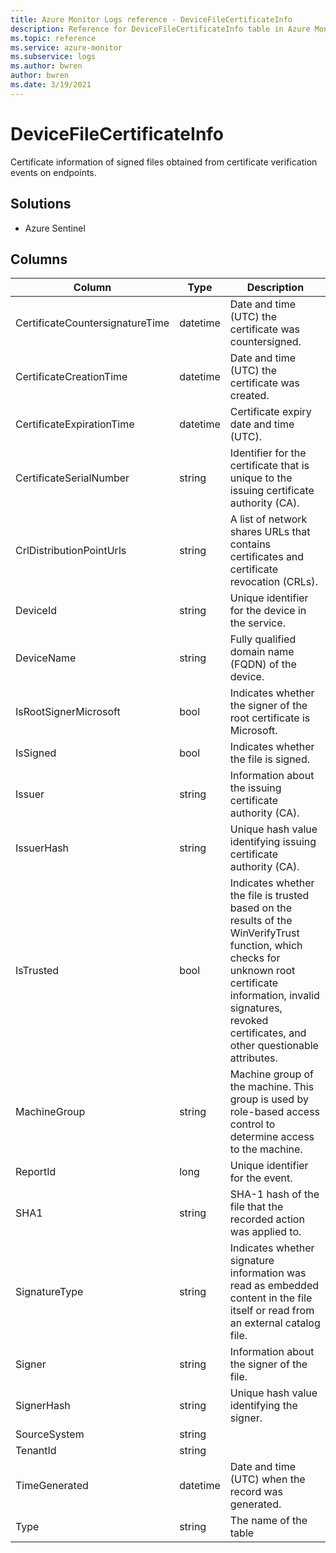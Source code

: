 ```yaml
---
title: Azure Monitor Logs reference - DeviceFileCertificateInfo
description: Reference for DeviceFileCertificateInfo table in Azure Monitor Logs.
ms.topic: reference
ms.service: azure-monitor
ms.subservice: logs
ms.author: bwren
author: bwren
ms.date: 3/19/2021
---
```


# DeviceFileCertificateInfo

 Certificate information of signed files obtained from certificate verification events on endpoints.

## Solutions

- Azure Sentinel




## Columns

|Column|Type|Description|
|---|---|---|
|CertificateCountersignatureTime|datetime|Date and time (UTC) the certificate was countersigned.|
|CertificateCreationTime|datetime|Date and time (UTC) the certificate was created.|
|CertificateExpirationTime|datetime|Certificate expiry date and time (UTC).|
|CertificateSerialNumber|string|Identifier for the certificate that is unique to the issuing certificate authority (CA).|
|CrlDistributionPointUrls|string|A list of network shares URLs that contains certificates and certificate revocation (CRLs).|
|DeviceId|string|Unique identifier for the device in the service.|
|DeviceName|string|Fully qualified domain name (FQDN) of the device.|
|IsRootSignerMicrosoft|bool|Indicates whether the signer of the root certificate is Microsoft.|
|IsSigned|bool|Indicates whether the file is signed.|
|Issuer|string|Information about the issuing certificate authority (CA).|
|IssuerHash|string|Unique hash value identifying issuing certificate authority (CA).|
|IsTrusted|bool|Indicates whether the file is trusted based on the results of the WinVerifyTrust function, which checks for unknown root certificate information, invalid signatures, revoked certificates, and other questionable attributes.|
|MachineGroup|string|Machine group of the machine. This group is used by role-based access control to determine access to the machine.|
|ReportId|long|Unique identifier for the event.|
|SHA1|string|SHA-1 hash of the file that the recorded action was applied to.|
|SignatureType|string|Indicates whether signature information was read as embedded content in the file itself or read from an external catalog file.|
|Signer|string|Information about the signer of the file.|
|SignerHash|string|Unique hash value identifying the signer.|
|SourceSystem|string||
|TenantId|string||
|TimeGenerated|datetime|Date and time (UTC) when the record was generated.|
|Type|string|The name of the table|
